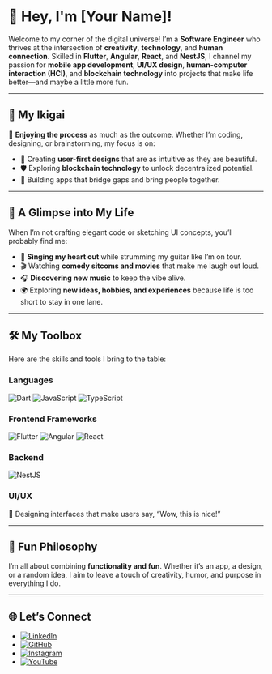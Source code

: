 # 👋 Hey, I'm [Your Name]!

Welcome to my corner of the digital universe! I’m a **Software Engineer** who thrives at the intersection of **creativity**, **technology**, and **human connection**. Skilled in **Flutter**, **Angular**, **React**, and **NestJS**, I channel my passion for **mobile app development**, **UI/UX design**, **human-computer interaction (HCI)**, and **blockchain technology** into projects that make life better—and maybe a little more fun.

---

## 🚀 My Ikigai

🎯 **Enjoying the process** as much as the outcome. Whether I’m coding, designing, or brainstorming, my focus is on:
- 🌟 Creating **user-first designs** that are as intuitive as they are beautiful.
- 🛡️ Exploring **blockchain technology** to unlock decentralized potential.
- 🤝 Building apps that bridge gaps and bring people together.

---

## 🎸 A Glimpse into My Life

When I’m not crafting elegant code or sketching UI concepts, you’ll probably find me:
- 🎤 **Singing my heart out** while strumming my guitar like I’m on tour.
- 🎬 Watching **comedy sitcoms and movies** that make me laugh out loud.
- 🎧 **Discovering new music** to keep the vibe alive.
- 🌍 Exploring **new ideas, hobbies, and experiences** because life is too short to stay in one lane.

---

## 🛠️ My Toolbox

Here are the skills and tools I bring to the table:

### Languages
![Dart](https://img.shields.io/badge/Dart-0175C2?style=for-the-badge&logo=dart&logoColor=white)
![JavaScript](https://img.shields.io/badge/JavaScript-F7DF1E?style=for-the-badge&logo=javascript&logoColor=black)
![TypeScript](https://img.shields.io/badge/TypeScript-3178C6?style=for-the-badge&logo=typescript&logoColor=white)

### Frontend Frameworks
![Flutter](https://img.shields.io/badge/Flutter-02569B?style=for-the-badge&logo=flutter&logoColor=white)
![Angular](https://img.shields.io/badge/Angular-DD0031?style=for-the-badge&logo=angular&logoColor=white)
![React](https://img.shields.io/badge/React-61DAFB?style=for-the-badge&logo=react&logoColor=black)

### Backend
![NestJS](https://img.shields.io/badge/NestJS-E0234E?style=for-the-badge&logo=nestjs&logoColor=white)

### UI/UX
🎨 Designing interfaces that make users say, “Wow, this is nice!”

---

## 🌟 Fun Philosophy

I’m all about combining **functionality and fun**. Whether it’s an app, a design, or a random idea, I aim to leave a touch of creativity, humor, and purpose in everything I do.

---

## 🌐 Let’s Connect

- [![LinkedIn](https://img.shields.io/badge/LinkedIn-0A66C2?style=for-the-badge&logo=linkedin&logoColor=white)](https://www.linkedin.com/in/owin-gunawardena/)
- [![GitHub](https://img.shields.io/badge/GitHub-181717?style=for-the-badge&logo=github&logoColor=white)](https://github.com/owinog)
- [![Instagram](https://img.shields.io/badge/Instagram-E4405F?style=for-the-badge&logo=instagram&logoColor=white)](https://www.instagram.com/owin_yo_/)
- [![YouTube](https://img.shields.io/badge/YouTube-FF0000?style=for-the-badge&logo=youtube&logoColor=white)](https://www.youtube.com/@OwinGunawardena)
